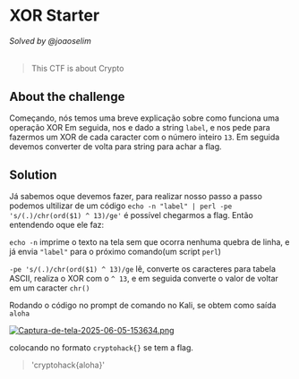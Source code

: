 # XOR Starter
###### Solved by @joaoselim
> This CTF is about Crypto
## About the challenge
Começando, nós temos uma breve explicação sobre como funciona uma operação XOR
Em seguida, nos e dado a string `label`, e nos pede para fazermos um XOR de cada caracter com o número inteiro `13`. Em seguida devemos converter de volta para string para achar a flag.
## Solution
Já sabemos oque devemos fazer, para realizar nosso passo a passo podemos ultilizar de um código 
`echo -n "label" | perl -pe 's/(.)/chr(ord($1) ^ 13)/ge'` é possível chegarmos a flag. Então entendendo oque ele faz:

`echo -n` imprime o texto na tela sem que ocorra nenhuma quebra de linha, e já envia `"label"` para o próximo comando(um script `perl`)

`-pe 's/(.)/chr(ord($1) ^ 13)/ge` lê, converte os caracteres para tabela ASCII, realiza o XOR com o `^ 13`, e em seguida converte o valor de voltar em um caracter `chr()` 

Rodando o código no prompt de comando no Kali, se obtem como saída `aloha`

[![Captura-de-tela-2025-06-05-153634.png](https://i.postimg.cc/3Nnmt1Dq/Captura-de-tela-2025-06-05-153634.png)](https://postimg.cc/MffnTy50)

colocando no formato `cryptohack{}` se tem a flag.

>'cryptohack{aloha}'